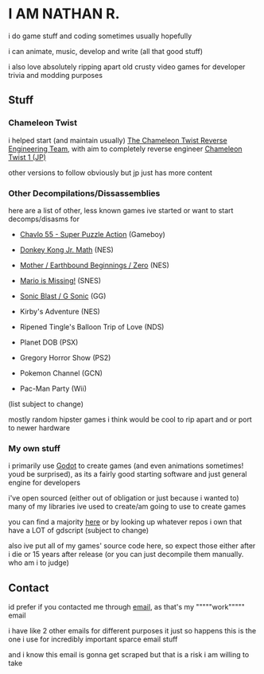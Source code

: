 # I AM NATHAN R.

i do game stuff and coding sometimes usually hopefully

i can animate, music, develop and write (all that good stuff)

i also love absolutely ripping apart old crusty video games for developer trivia and modding purposes

## Stuff

### Chameleon Twist

i helped start (and maintain usually) [The Chameleon Twist Reverse Engineering Team](https://github.com/chameleonTwistRet), with aim to completely reverse engineer [Chameleon Twist 1 (JP)](https://github.com/chameleonTwistRet/chameleonTwistv1.0-JP)

other versions to follow obviously but jp just has more content

### Other Decompilations/Dissassemblies

here are a list of other, less known games ive started or want to start decomps/disasms for

* [Chavlo 55 - Super Puzzle Action](https://github.com/Nathan-R-Og/chalvo55) (Gameboy)

* [Donkey Kong Jr. Math](https://github.com/Nathan-R-Og/DKJRMath) (NES)

* [Mother / Earthbound Beginnings / Zero](https://github.com/Nathan-R-Og/mother) (NES)

* [Mario is Missing!](https://github.com/Nathan-R-Og/mariomissing) (SNES)

* [Sonic Blast / G Sonic](https://github.com/Nathan-R-Og/sblast) (GG)

* Kirby's Adventure (NES)

* Ripened Tingle's Balloon Trip of Love (NDS)

* Planet DOB (PSX)

* Gregory Horror Show (PS2)

* Pokemon Channel (GCN)

* Pac-Man Party (Wii)

(list subject to change)

mostly random hipster games i think would be cool to rip apart and or port to newer hardware

### My own stuff

i primarily use [Godot](https://godotengine.org) to create games (and even animations sometimes! youd be surprised), as its a fairly good starting software and just general engine for developers

i've open sourced (either out of obligation or just because i wanted to) many of my libraries ive used to create/am going to use to create games

you can find a majority [here](https://github.com/Nathan-R-Og/GodotOpenLibraries) or by looking up whatever repos i own that have a LOT of gdscript (subject to change)

also ive put all of my games' source code here, so expect those either after i die or 15 years after release (or you can just decompile them manually. who am i to judge)

## Contact

id prefer if you contacted me through [email](nathanielrobinson531@gmail.com), as that's my """""work""""" email

i have like 2 other emails for different purposes it just so happens this is the one i use for incredibly important sparce email stuff

and i know this email is gonna get scraped but that is a risk i am willing to take

